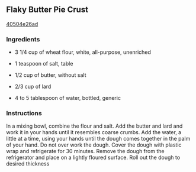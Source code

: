 ## Flaky Butter Pie Crust

[40504e26ad](http://www.foodnetwork.com/recipes/emeril-lagasse/flaky-butter-pie-crust-recipe.html)

### Ingredients

 - 3 1/4 cup of wheat flour, white, all-purpose, unenriched

 - 1 teaspoon of salt, table

 - 1/2 cup of butter, without salt

 - 2/3 cup of lard

 - 4 to 5 tablespoon of water, bottled, generic

### Instructions

In a mixing bowl, combine the flour and salt. Add the butter and lard and work it in your hands until it resembles coarse crumbs. Add the water, a little at a time, using your hands until the dough comes together in the palm of your hand. Do not over work the dough. Cover the dough with plastic wrap and refrigerate for 30 minutes. Remove the dough from the refrigerator and place on a lightly floured surface. Roll out the dough to desired thickness